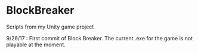 # BlockBreaker
Scripts from my Unity game project 

9/26/17 : First commit of Block Breaker. The current .exe  for the game is not playable at the moment.
